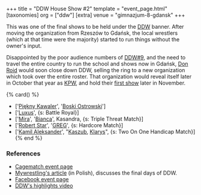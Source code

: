 +++
title = "DDW House Show #2"
template = "event_page.html"
[taxonomies]
org = ["ddw"]
[extra]
venue = "gimnazjum-8-gdansk"
+++

This was one of the final shows to be held under the [DDW](@/o/ddw.md) banner. After moving the organization from Rzeszów to Gdańsk, the local wrestlers (which at that time were the majority)
started to run things without the owner's input.

Disappointed by the poor audience numbers of [DDW#9](@/e/ddw/2013-10-25-ddw-9.md), and the need to travel the entire country to run the school and shows now in Gdańsk, [Don Roid](@/w/don-roid.md) would soon close down DDW, selling the ring to a new organization which took over the entire roster.
That organization would reveal itself later in October that year as [KPW](@/o/kpw.md), and hold their [first show](@/e/kpw/2015-11-14-kpw-vs-the-world-hungary-for-kombat.md) later in November.

{% card() %}
- ['[Piękny Kawaler](@/w/piekny-kawaler.md)', '[Boski Ostrowski](@/w/ostrowski.md)']
- ['[Luxus](@/w/luxus.md)', {s: Battle Royal}]
- ['[Mira](@/w/mira.md)', '[Bianca](@/w/bianca.md)', Kasandra, {s: Triple Threat Match}]
- ['[Robert Star](@/w/robert-star.md)', '[GREG](@/w/greg.md)', {s: Hardcore Match}]
- ['[Kamil Aleksander](@/w/kamil-aleksander.md)', "[Kaszub](@/w/kaszub.md), [Klarys](@/w/klarys.md)",
  {s: Two On One Handicap Match}]
{% end %}

### References

* [Cagematch event page](https://www.cagematch.net/?id=1&nr=129059)
* [Mywrestling's article](https://mywrestling.com.pl/historia-polskiego-wrestlingu-6-pierwsza-biletowana-gala-mzw-powstanie-kpw-obecna-sytuacja/) (in Polish), discusses the final days of DDW.
* [Facebook event page](https://www.facebook.com/events/754910457961178)
* [DDW's highlights video](https://www.youtube.com/watch?v=V0hXeu1SsPg)
